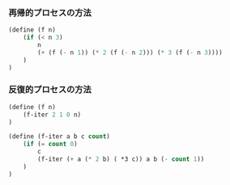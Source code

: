 ### 再帰的プロセスの方法

```lisp
(define (f n)
    (if (< n 3)
        n
        (+ (f (- n 1)) (* 2 (f (- n 2))) (* 3 (f (- n 3))))
    )
)
```

### 反復的プロセスの方法

```lisp
(define (f n)
    (f-iter 2 1 0 n)
)

(define (f-iter a b c count)
    (if (= count 0)
        c
        (f-iter (+ a (* 2 b) ( *3 c)) a b (- count 1))
    )
)
```
